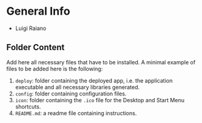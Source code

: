 # General Info
- Luigi Raiano

## Folder Content
Add here all necessary files that have to be installed. A minimal example of files to be added here is the following:
1. `deploy`: folder containing the deployed app, i.e. the application executable and all necessary libraries generated.
2. `config`: folder containing configuration files.
3. `icon`: folder containing the `.ico` file for the Desktop and Start Menu shortcuts.
3. `README.md`: a readme file containing instructions. 
